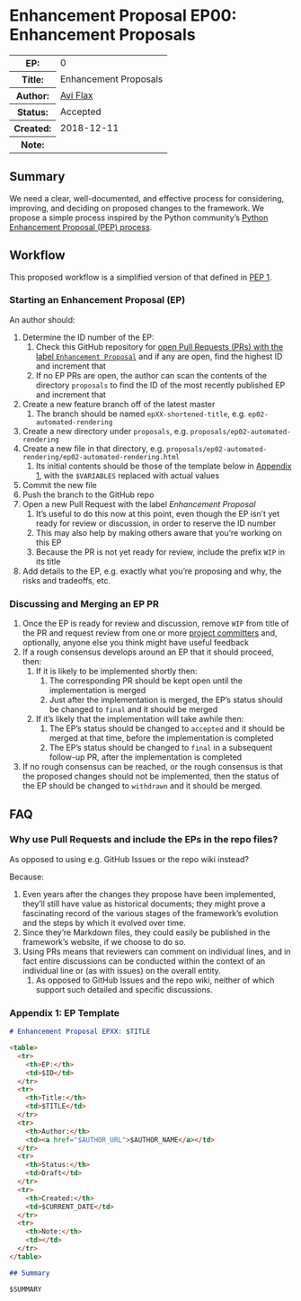 # Enhancement Proposal EP00: Enhancement Proposals

<table>
  <tr>
    <th>EP:</th>
    <td>0</td>
  </tr>
  <tr>
    <th>Title:</th>
    <td>Enhancement Proposals</td>
  </tr>
  <tr>
    <th>Author:</th>
    <td><a href="https://github.com/aviflax">Avi Flax</a></td>
  </tr>
  <tr>
    <th>Status:</th>
    <td>Accepted</td>
  </tr>
  <tr>
    <th>Created:</th>
    <td>2018-12-11</td>
  </tr>
  <tr>
    <th>Note:</th>
    <td></td>
  </tr>
</table>


## Summary

We need a clear, well-documented, and effective process for considering, improving, and deciding on
proposed changes to the framework. We propose a simple process inspired by the Python community’s
[Python Enhancement Proposal (PEP) process](https://www.python.org/dev/peps/pep-0001/).

## Workflow

This proposed workflow is a simplified version of that defined in [PEP 1](https://www.python.org/dev/peps/pep-0001/).

### Starting an Enhancement Proposal (EP)

An author should:

1. Determine the ID number of the EP:
   1. Check this GitHub repository for [open Pull Requests (PRs) with the label `Enhancement
      Proposal`](https://github.com/FundingCircle/fc4-framework/pulls?q=is%3Aopen+is%3Apr+label%3A%22Enhancement+Proposal%22)
      and if any are open, find the highest ID and increment that
   1. If no EP PRs are open, the author can scan the contents of the directory `proposals` to find
      the ID of the most recently published EP and increment that
1. Create a new feature branch off of the latest master
   1. The branch should be named `epXX-shortened-title`, e.g. `ep02-automated-rendering`
1. Create a new directory under `proposals`, e.g. `proposals/ep02-automated-rendering`
1. Create a new file in that directory, e.g.
   `proposals/ep02-automated-rendering/ep02-automated-rendering.html`
   1. Its initial contents should be those of the template below in [Appendix 1](#appendix-1-ep-template),
      with the `$VARIABLES` replaced with actual values
1. Commit the new file
1. Push the branch to the GitHub repo
1. Open a new Pull Request with the label _Enhancement Proposal_
   1. It’s useful to do this now at this point, even though the EP isn’t
      yet ready for review or discussion, in order to reserve the ID number
   1. This may also help by making others aware that you’re working on this EP
   1. Because the PR is not yet ready for review, include the prefix `WIP` in its title
1. Add details to the EP, e.g. exactly what you’re proposing and why, the risks and tradeoffs, etc.

### Discussing and Merging an EP PR

1. Once the EP is ready for review and discussion, remove `WIP` from title of the PR and request
   review from one or more
   [project committers](https://github.com/FundingCircle/fc4-framework/graphs/contributors) and,
   optionally, anyone else you think might have useful feedback
1. If a rough consensus develops around an EP that it should proceed, then:
   1. If it is likely to be implemented shortly then:
      1. The corresponding PR should be kept open until the implementation is merged
      1. Just after the implementation is merged, the EP’s status should be changed to `final` and
         it should be merged
   1. If it’s likely that the implementation will take awhile then:
      1. The EP’s status should be changed to `accepted` and it should be merged at that time,
         before the implementation is completed
      1. The EP’s status should be changed to `final` in a subsequent follow-up PR, after the
         implementation is completed
1. If no rough consensus can be reached, or the rough consensus is that the proposed changes should
   not be implemented, then the status of the EP should be changed to `withdrawn` and it should be
   merged.


## FAQ

### Why use Pull Requests and include the EPs in the repo files?

As opposed to using e.g. GitHub Issues or the repo wiki instead?

Because:

1. Even years after the changes they propose have been implemented, they’ll still have value as
   historical documents; they might prove a fascinating record of the various stages of the
   framework’s evolution and the steps by which it evolved over time.
1. Since they’re Markdown files, they could easily be published in the framework’s website, if we
   choose to do so.
1. Using PRs means that reviewers can comment on individual lines, and in fact entire discussions
   can be conducted within the context of an individual line or (as with issues) on the overall
   entity.
   1. As opposed to GitHub Issues and the repo wiki, neither of which support such detailed and
      specific discussions.

### Appendix 1: EP Template

```markdown
# Enhancement Proposal EPXX: $TITLE

<table>
  <tr>
    <th>EP:</th>
    <td>$ID</td>
  </tr>
  <tr>
    <th>Title:</th>
    <td>$TITLE</td>
  </tr>
  <tr>
    <th>Author:</th>
    <td><a href="$AUTHOR_URL">$AUTHOR_NAME</a></td>
  </tr>
  <tr>
    <th>Status:</th>
    <td>Draft</td>
  </tr>
  <tr>
    <th>Created:</th>
    <td>$CURRENT_DATE</td>
  </tr>
  <tr>
    <th>Note:</th>
    <td></td>
  </tr>
</table>

## Summary

$SUMMARY
```
